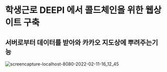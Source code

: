 # 학생근로 DEEPI 에서 콜드체인을 위한 웹상이트 구축

## 서버로부터 데이터를 받아와 카카오 지도상에 뿌려주는기능
![screencapture-localhost-8080-2022-02-11-16_12_45](https://user-images.githubusercontent.com/87767242/153550964-a61e7269-ca14-4c9e-8d3d-8fd68a0d41f7.png)
